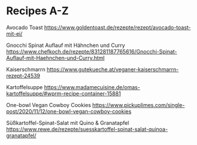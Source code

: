 # Recipes A-Z

Avocado Toast
https://www.goldentoast.de/rezepte/rezept/avocado-toast-mit-ei/

Gnocchi Spinat Auflauf mit Hähnchen und Curry
https://www.chefkoch.de/rezepte/831281187765616/Gnocchi-Spinat-Auflauf-mit-Haehnchen-und-Curry.html

Kaiserschmarrn
https://www.gutekueche.at/veganer-kaiserschmarrn-rezept-24539

Kartoffelsuppe
https://www.madamecuisine.de/omas-kartoffelsuppe/#wprm-recipe-container-15881

One-bowl Vegan Cowboy Cookies
https://www.pickuplimes.com/single-post/2020/11/12/one-bowl-vegan-cowboy-cookies

Süßkartoffel-Spinat-Salat mit Quino & Granatapfel
https://www.rewe.de/rezepte/suesskartoffel-spinat-salat-quinoa-granatapfel/
